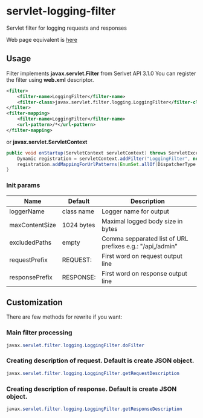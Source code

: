 # servlet-logging-filter
Servlet filter for logging requests and responses

Web page equivalent is [here](http://librucha.github.io/servlet-logging-filter)

## Usage
Filter implements **javax.servlet.Filter** from Serlvet API 3.1.0
You can register the filter using **web.xml** descriptor.
```xml
<filter>
	<filter-name>LoggingFilter</filter-name>
	<filter-class>javax.servlet.filter.logging.LoggingFilter</filter-class>
</filter>
<filter-mapping>
	<filter-name>LoggingFilter</filter-name>
	<url-pattern>/*</url-pattern>
</filter-mapping>
```
or **javax.servlet.ServletContext**
```java
public void onStartup(ServletContext servletContext) throws ServletException {
	Dynamic registration = servletContext.addFilter("LoggingFilter", new LoggingFilter());
	registration.addMappingForUrlPatterns(EnumSet.allOf(DispatcherType.class), false, "/*");
}
```
### Init params
|Name          |Default   |Description                                              |
|--------------|----------|---------------------------------------------------------|
|loggerName    |class name|Logger name for output                                   |
|maxContentSize|1024 bytes|Maximal logged body size in bytes                        |
|excludedPaths |empty     |Comma sepparated list of URL prefixes e.g.: "/api,/admin"|
|requestPrefix |REQUEST:  |First word on request output line                        |
|responsePrefix|RESPONSE: |First word on response output line                       |

## Customization
There are few methods for rewrite if you want:

### Main filter processing
```java
javax.servlet.filter.logging.LoggingFilter.doFilter
```

### Creating description of request. Default is create JSON object.
```java
javax.servlet.filter.logging.LoggingFilter.getRequestDescription
```

### Creating description of response. Default is create JSON object.
```java
javax.servlet.filter.logging.LoggingFilter.getResponseDescription
```